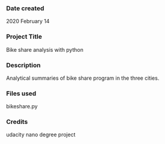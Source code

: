 ### Date created
2020 February 14

### Project Title
Bike share analysis with python

### Description
Analytical summaries of bike share program in the three cities.

### Files used
bikeshare.py

### Credits
udacity nano degree project
